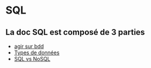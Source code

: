 # SQL

## La doc SQL est composé de 3 parties 

*   [agir sur bdd](agir_sur_bdd.md)
*   [Types de données](types_de_données.md)
*   [SQL vs NoSQL](SQLvsNoSQL.md)